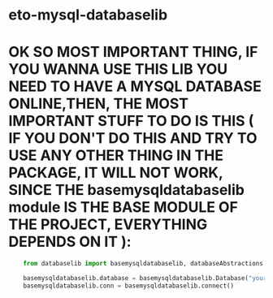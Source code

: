 # eto-mysql-databaselib

# OK SO MOST IMPORTANT THING, IF YOU WANNA USE THIS LIB YOU NEED TO HAVE A MYSQL DATABASE ONLINE,THEN, THE MOST IMPORTANT STUFF TO DO IS THIS ( IF YOU DON'T DO THIS AND TRY TO USE ANY OTHER THING IN THE PACKAGE, IT WILL NOT WORK, SINCE THE basemysqldatabaselib module IS THE BASE MODULE OF THE PROJECT, EVERYTHING DEPENDS ON IT ):


```py
    from databaselib import basemysqldatabaselib, databaseAbstractions

    basemysqldatabaselib.database = basemysqldatabaselib.Database("your host here", "your database username here", "your database password here", "your database name here")
    basemysqldatabaselib.conn = basemysqldatabaselib.connect()
```